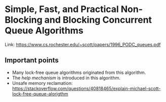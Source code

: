# Simple, Fast, and Practical Non-Blocking and Blocking Concurrent Queue Algorithms

Link: https://www.cs.rochester.edu/~scott/papers/1996_PODC_queues.pdf

## Important points
- Many lock-free queue algorithms originated from this algorithm.
- The *help mechanism* is introduced in this algorithm.
- Unsafe memory reclamation: https://stackoverflow.com/questions/40818465/explain-michael-scott-lock-free-queue-alorigthm
